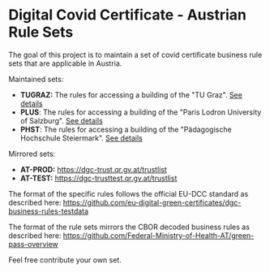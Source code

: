 # Digital Covid Certificate - Austrian Rule Sets

The goal of this project is to maintain a set of covid certificate business
rule sets that are applicable in Austria.

Maintained sets:

* **TUGRAZ:** The rules for accessing a building of the "TU Graz". [See details](./rulesets/TUGRAZ/README.md)
* **PLUS**: The rules for accessing a building of the "Paris Lodron University of Salzburg". [See details](./rulesets/PLUS/README.md)
* **PHST**: The rules for accessing a building of the "Pädagogische Hochschule Steiermark". [See details](./rulesets/PHST/README.md)

Mirrored sets:

* **AT-PROD:** https://dgc-trust.qr.gv.at/trustlist
* **AT-TEST:** https://dgc-trusttest.qr.gv.at/trustlist

The format of the specific rules follows the official EU-DCC standard as
described here:
https://github.com/eu-digital-green-certificates/dgc-business-rules-testdata

The format of the rule sets mirrors the CBOR decoded business rules as described
here: https://github.com/Federal-Ministry-of-Health-AT/green-pass-overview

Feel free contribute your own set.